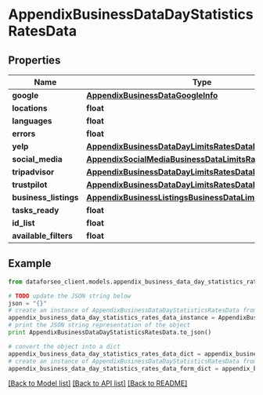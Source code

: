 # AppendixBusinessDataDayStatisticsRatesData


## Properties

Name | Type | Description | Notes
------------ | ------------- | ------------- | -------------
**google** | [**AppendixBusinessDataGoogleInfo**](AppendixBusinessDataGoogleInfo.md) |  | [optional] 
**locations** | **float** |  | [optional] 
**languages** | **float** |  | [optional] 
**errors** | **float** |  | [optional] 
**yelp** | [**AppendixBusinessDataDayLimitsRatesDataInfo**](AppendixBusinessDataDayLimitsRatesDataInfo.md) |  | [optional] 
**social_media** | [**AppendixSocialMediaBusinessDataLimitsRatesDataInfo**](AppendixSocialMediaBusinessDataLimitsRatesDataInfo.md) |  | [optional] 
**tripadvisor** | [**AppendixBusinessDataDayLimitsRatesDataInfo**](AppendixBusinessDataDayLimitsRatesDataInfo.md) |  | [optional] 
**trustpilot** | [**AppendixBusinessDataDayLimitsRatesDataInfo**](AppendixBusinessDataDayLimitsRatesDataInfo.md) |  | [optional] 
**business_listings** | [**AppendixBusinessListingsBusinessDataLimitsRatesDataInfo**](AppendixBusinessListingsBusinessDataLimitsRatesDataInfo.md) |  | [optional] 
**tasks_ready** | **float** |  | [optional] 
**id_list** | **float** |  | [optional] 
**available_filters** | **float** |  | [optional] 

## Example

```python
from dataforseo_client.models.appendix_business_data_day_statistics_rates_data import AppendixBusinessDataDayStatisticsRatesData

# TODO update the JSON string below
json = "{}"
# create an instance of AppendixBusinessDataDayStatisticsRatesData from a JSON string
appendix_business_data_day_statistics_rates_data_instance = AppendixBusinessDataDayStatisticsRatesData.from_json(json)
# print the JSON string representation of the object
print AppendixBusinessDataDayStatisticsRatesData.to_json()

# convert the object into a dict
appendix_business_data_day_statistics_rates_data_dict = appendix_business_data_day_statistics_rates_data_instance.to_dict()
# create an instance of AppendixBusinessDataDayStatisticsRatesData from a dict
appendix_business_data_day_statistics_rates_data_form_dict = appendix_business_data_day_statistics_rates_data.from_dict(appendix_business_data_day_statistics_rates_data_dict)
```
[[Back to Model list]](../README.md#documentation-for-models) [[Back to API list]](../README.md#documentation-for-api-endpoints) [[Back to README]](../README.md)


